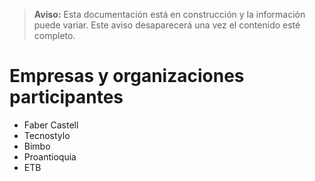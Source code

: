 > **Aviso:** Esta documentación está en construcción y la información puede variar. Este aviso desaparecerá una vez el contenido esté completo.

# Empresas y organizaciones participantes

- Faber Castell
- Tecnostylo
- Bimbo
- Proantioquia
- ETB
